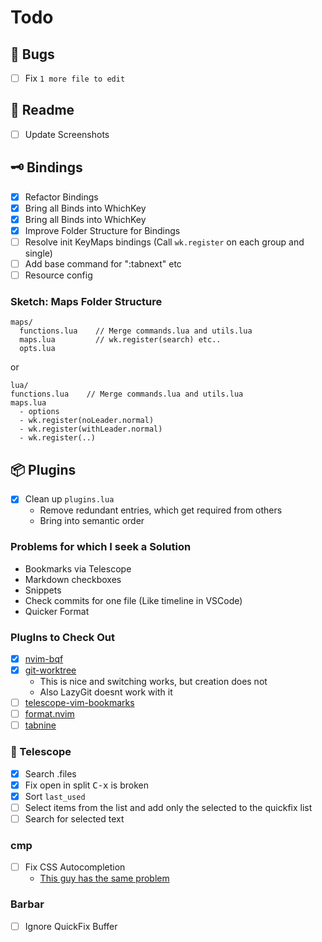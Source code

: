 # Todo

##   Bugs
- [ ] Fix `1 more file to edit`

## 📄 Readme
- [ ] Update Screenshots

## 🗝  Bindings
- [x] Refactor Bindings
- [x] Bring all Binds into WhichKey
- [x] Bring all Binds into WhichKey
- [x] Improve Folder Structure for Bindings
- [ ] Resolve init KeyMaps bindings (Call `wk.register` on each group and single)
- [ ] Add base command for ":tabnext<CR>" etc
- [ ] Resource config

### Sketch: Maps Folder Structure
```
maps/
  functions.lua    // Merge commands.lua and utils.lua
  maps.lua         // wk.register(search) etc..
  opts.lua
```

or

```
lua/
functions.lua    // Merge commands.lua and utils.lua
maps.lua
  - options
  - wk.register(noLeader.normal)
  - wk.register(withLeader.normal)
  - wk.register(..)
```

## 📦 Plugins
- [x] Clean up `plugins.lua`
  - Remove redundant entries, which get required from others
  - Bring into semantic order

### Problems for which I seek a Solution
- Bookmarks via Telescope
- Markdown checkboxes
- Snippets
- Check commits for one file (Like timeline in VSCode)
- Quicker Format

### PlugIns to Check Out 
- [x] [nvim-bqf](https://github.com/kevinhwang91/nvim-bqf)
- [x] [git-worktree](https://github.com/ThePrimeagen/git-worktree.nvim)
  - This is nice and switching works, but creation does not
  - Also LazyGit doesnt work with it
- [ ] [telescope-vim-bookmarks](https://github.com/tom-anders/telescope-vim-bookmarks.nvim)
- [ ] [format.nvim](https://github.com/lukas-reineke/format.nvim)
- [ ] [tabnine](https://github.com/tzachar/cmp-tabnine#install)

### 🔭 Telescope 
- [x] Search .files
- [x] Fix open in split <kbd>C-x</kbd> is broken
- [x] Sort `last_used`
- [ ] Select items from the list and add only the selected to the quickfix list
- [ ] Search for selected text

### cmp
- [ ] Fix CSS Autocompletion
  - [This guy has the same problem](https://old.reddit.com/r/neovim/comments/qe1dpi/cssls_does_not_provide_autocomplete_but_gives_me/)

### Barbar
- [ ] Ignore QuickFix Buffer

